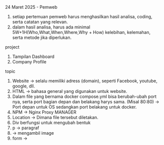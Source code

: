 24 Maret 2025 - Pemweb
 
1. setiap pertemuan pemweb harus menghasilkan hasil analisa, coding, serta catatan yang relevan.
2. dalam hasil analisa, harus ada minimal 5W+1H(Who,What,When,Where,Why + How) kelebihan, kelemahan, serta metode jika diperlukan.

project
1. Tampilan Dashboard
2. Company Profile

topic 
1. Website -> selalu memiliki adress (domain), seperti Facebook, youtube, google, dll.
2. HTML -> bahasa general yang digunakan untuk website.
3. Dalam file yang bernama docker compose.yml bisa berubah-ubah port nya, serta port bagian depan dan belakang harys sama. (Misal 80:80)
 -> Port depan untuk OS sedangkan port belakang untuk docker.
4. NPM -> Nginx Proxy MANAGER
5. Location -> Dimana file tersebut diletakan.
6. Div berfungsi untuk mengubah bentuk
7. p -> paragraf
8. <imag> -> mengambil image
9. form -> 




